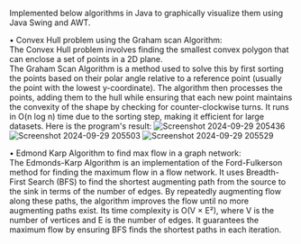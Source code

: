 Implemented below algorithms in Java to graphically visualize them using Java Swing and AWT.


  • Convex Hull problem using the Graham scan Algorithm:<br/>
        The Convex Hull problem involves finding the smallest convex polygon that can enclose a set of points in a 2D plane.<br/>
        The Graham Scan Algorithm is a method used to solve this by first sorting the points based on their polar angle relative to a reference point 
        (usually the point with the lowest y-coordinate). 
        The algorithm then processes the points, adding them to the hull while ensuring that each new point maintains the convexity of the shape 
        by checking for counter-clockwise turns. It runs in O(n log n) time due to the sorting step, making it efficient for large datasets.
Here is the program's result:
![Screenshot 2024-09-29 205436](https://github.com/user-attachments/assets/e79f6d7f-3fe0-4db6-a20a-ff1c4ef3e5a7)
![Screenshot 2024-09-29 205503](https://github.com/user-attachments/assets/88478b3d-f509-4186-9a08-e994a238a546)
![Screenshot 2024-09-29 205529](https://github.com/user-attachments/assets/35a3431a-a25d-48f2-9d14-195ab1f64014)



  • Edmond Karp Algorithm to find max flow in a graph network:<br/>
        The Edmonds-Karp Algorithm is an implementation of the Ford-Fulkerson method for finding the maximum flow in a flow network.
        It uses Breadth-First Search (BFS) to find the shortest augmenting path from the source to the sink in terms of the number of edges. 
        By repeatedly augmenting flow along these paths, the algorithm improves the flow until no more augmenting paths exist. 
        Its time complexity is O(V × E²), where V is the number of vertices and E is the number of edges. 
        It guarantees the maximum flow by ensuring BFS finds the shortest paths in each iteration.






